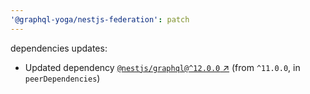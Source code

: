 ```yaml
---
'@graphql-yoga/nestjs-federation': patch
---
```

dependencies updates:
  - Updated dependency [`@nestjs/graphql@^12.0.0` ↗︎](https://www.npmjs.com/package/@nestjs/graphql/v/12.0.0) (from `^11.0.0`, in `peerDependencies`)
